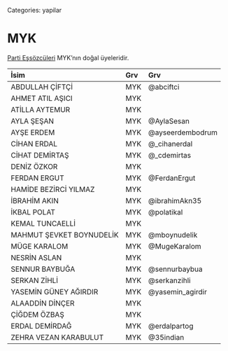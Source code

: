 Categories: yapilar

# MYK

[Parti Eşsözcüleri](/bizden/es-sozculer) MYK’nın doğal üyeleridir.

 İsim                     | Grv | Grv                 |
:-------------------------|:--- |:--------------------|
 ABDULLAH ÇİFTÇİ          | MYK | @abciftci           |
 AHMET ATIL AŞICI         | MYK |                     |
 ATİLLA AYTEMUR           | MYK |                     |
 AYLA ŞEŞAN               | MYK | @AylaSesan          |
 AYŞE ERDEM               | MYK | @ayseerdembodrum    |
 CİHAN ERDAL              | MYK | @_cihanerdal        |
 CİHAT DEMİRTAŞ           | MYK | @_cdemirtas         |
 DENİZ ÖZKOR              | MYK |                     |
 FERDAN ERGUT             | MYK | @FerdanErgut        |
 HAMİDE BEZİRCİ YILMAZ    | MYK |                     |
 İBRAHİM AKIN             | MYK | @ibrahimAkn35       |
 İKBAL POLAT              | MYK | @polatikal          |
 KEMAL TUNCAELLİ          | MYK |                     |
 MAHMUT ŞEVKET BOYNUDELİK | MYK | @mboynudelik        |
 MÜGE KARALOM             | MYK | @MugeKaralom        |
 NESRİN ASLAN             | MYK |                     |
 SENNUR BAYBUĞA           | MYK | @sennurbaybua       |
 SERKAN ZİHLİ             | MYK | @serkanzihli        |
 YASEMİN GÜNEY AĞIRDIR    | MYK | @yasemin_agirdir    |
 ALAADDİN DİNÇER          | MYK |                     |
 ÇİĞDEM ÖZBAŞ             | MYK |                     |
 ERDAL DEMİRDAĞ           | MYK | @erdalpartog        |
 ZEHRA VEZAN KARABULUT    | MYK | @35indian           |
 
 

